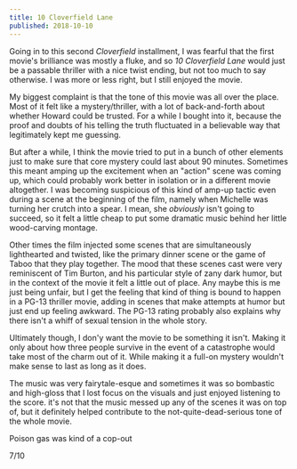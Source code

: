 ```yaml
---
title: 10 Cloverfield Lane
published: 2018-10-10
---
```


Going in to this second _Cloverfield_ installment, I was fearful that the first movie's brilliance was mostly a fluke, and so _10 Cloverfield Lane_ would just be a passable thriller with a nice twist ending, but not too much to say otherwise. I was more or less right, but I still enjoyed the movie.

My biggest complaint is that the tone of this movie was all over the place. Most of it felt like a mystery/thriller, with a lot of back-and-forth about whether Howard could be trusted. For a while I bought into it, because the proof and doubts of his telling the truth fluctuated in a believable way that legitimately kept me guessing.

But after a while, I think the movie tried to put in a bunch of other elements just to make sure that core mystery could last about 90 minutes. Sometimes this meant amping up the excitement when an "action" scene was coming up, which could probably work better in isolation or in a different movie altogether. I was becoming suspicious of this kind of amp-up tactic even during a scene at the beginning of the film, namely when Michelle was turning her crutch into a spear. I mean, she *obviously* isn't going to succeed, so it felt a little cheap to put some dramatic music behind her little wood-carving montage.

Other times the film injected some scenes that are simultaneously lighthearted and twisted, like the primary dinner scene or the game of Taboo that they play together. The mood that these scenes cast were very reminiscent of Tim Burton, and his particular style of zany dark humor, but in the context of the movie it felt a little out of place. Any maybe this is me just being unfair, but I get the feeling that kind of thing is bound to happen in a PG-13 thriller movie, adding in scenes that make attempts at humor but just end up feeling awkward. The PG-13 rating probably also explains why there isn't a whiff of sexual tension in the whole story.

Ultimately though, I don'y want the movie to be something it isn't. Making it only about how three people survive in the event of a catastrophe would take most of the charm out of it. While making it a full-on mystery wouldn't make sense to last as long as it does.

The music was very fairytale-esque and sometimes it was so bombastic and high-gloss that I lost focus on the visuals and just enjoyed listening to the score. it's not that the music messed up any of the scenes it was on top of, but it definitely helped contribute to the not-quite-dead-serious tone of the whole movie.

Poison gas was kind of a cop-out

7/10
